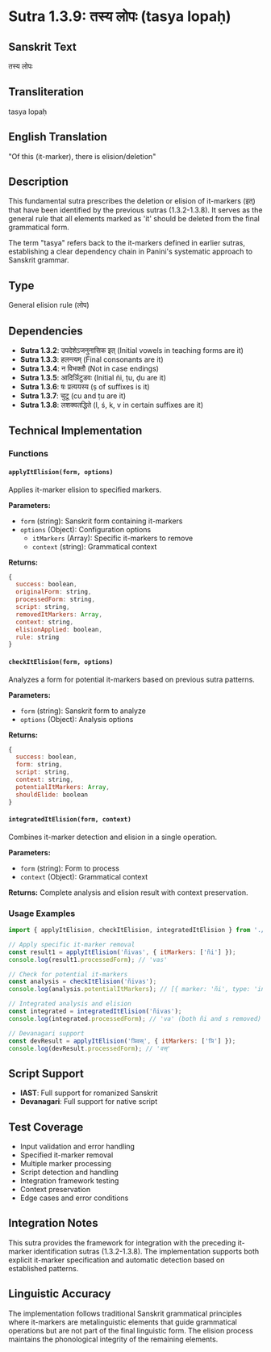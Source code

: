 # Sutra 1.3.9: तस्य लोपः (tasya lopaḥ)

## Sanskrit Text
तस्य लोपः

## Transliteration
tasya lopaḥ

## English Translation
"Of this (it-marker), there is elision/deletion"

## Description
This fundamental sutra prescribes the deletion or elision of it-markers (इत्) that have been identified by the previous sutras (1.3.2-1.3.8). It serves as the general rule that all elements marked as 'it' should be deleted from the final grammatical form.

The term "tasya" refers back to the it-markers defined in earlier sutras, establishing a clear dependency chain in Panini's systematic approach to Sanskrit grammar.

## Type
General elision rule (लोप)

## Dependencies
- **Sutra 1.3.2**: उपदेशेऽजनुनासिक इत् (Initial vowels in teaching forms are it)
- **Sutra 1.3.3**: हलन्त्यम् (Final consonants are it)
- **Sutra 1.3.4**: न विभक्तौ (Not in case endings)
- **Sutra 1.3.5**: आदिर्ञिटुडवः (Initial ñi, ṭu, ḍu are it)
- **Sutra 1.3.6**: षः प्रत्ययस्य (ṣ of suffixes is it)
- **Sutra 1.3.7**: चुटू (cu and ṭu are it)
- **Sutra 1.3.8**: लशक्वतद्धिते (l, ś, k, v in certain suffixes are it)

## Technical Implementation

### Functions

#### `applyItElision(form, options)`
Applies it-marker elision to specified markers.

**Parameters:**
- `form` (string): Sanskrit form containing it-markers
- `options` (Object): Configuration options
  - `itMarkers` (Array): Specific it-markers to remove
  - `context` (string): Grammatical context

**Returns:**
```javascript
{
  success: boolean,
  originalForm: string,
  processedForm: string,
  script: string,
  removedItMarkers: Array,
  context: string,
  elisionApplied: boolean,
  rule: string
}
```

#### `checkItElision(form, options)`
Analyzes a form for potential it-markers based on previous sutra patterns.

**Parameters:**
- `form` (string): Sanskrit form to analyze
- `options` (Object): Analysis options

**Returns:**
```javascript
{
  success: boolean,
  form: string,
  script: string,
  context: string,
  potentialItMarkers: Array,
  shouldElide: boolean
}
```

#### `integratedItElision(form, context)`
Combines it-marker detection and elision in a single operation.

**Parameters:**
- `form` (string): Form to process
- `context` (Object): Grammatical context

**Returns:**
Complete analysis and elision result with context preservation.

### Usage Examples

```javascript
import { applyItElision, checkItElision, integratedItElision } from './index.js';

// Apply specific it-marker removal
const result1 = applyItElision('ñivas', { itMarkers: ['ñi'] });
console.log(result1.processedForm); // 'vas'

// Check for potential it-markers
const analysis = checkItElision('ñivas');
console.log(analysis.potentialItMarkers); // [{ marker: 'ñi', type: 'initial_sequence', sutra: '1.3.5' }, ...]

// Integrated analysis and elision
const integrated = integratedItElision('ñivas');
console.log(integrated.processedForm); // 'va' (both ñi and s removed)

// Devanagari support
const devResult = applyItElision('ञिवस्', { itMarkers: ['ञि'] });
console.log(devResult.processedForm); // 'वस्'
```

## Script Support
- **IAST**: Full support for romanized Sanskrit
- **Devanagari**: Full support for native script

## Test Coverage
- Input validation and error handling
- Specified it-marker removal
- Multiple marker processing
- Script detection and handling
- Integration framework testing
- Context preservation
- Edge cases and error conditions

## Integration Notes
This sutra provides the framework for integration with the preceding it-marker identification sutras (1.3.2-1.3.8). The implementation supports both explicit it-marker specification and automatic detection based on established patterns.

## Linguistic Accuracy
The implementation follows traditional Sanskrit grammatical principles where it-markers are metalinguistic elements that guide grammatical operations but are not part of the final linguistic form. The elision process maintains the phonological integrity of the remaining elements.
